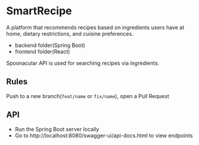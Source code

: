# SmartRecipe
A platform that recommends recipes based on ingredients users have at home, dietary restrictions, and cuisine preferences.

- backend folder(Spring Boot)
- frontend folder(React)

Spoonacular API is used for searching recipes via ingredients.

## Rules
Push to a new branch(`feat/name` or `fix/name`), open a Pull Request

## API
- Run the Spring Boot server locally
- Go to http://localhost:8080/swagger-ui/api-docs.html to view endpoints
